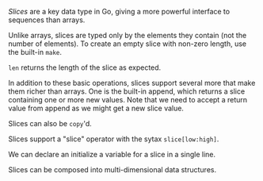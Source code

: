 *Slices* are a key data type in Go, giving a more powerful interface to sequences than arrays.

Unlike arrays, slices are typed only by the elements they contain (not the number of elements).
To create an empty slice with non-zero length, use the built-in `make`.

`len` returns the length of the slice as expected.

In addition to these basic operations, slices support several more that make them richer than arrays.
One is the built-in append, which returns a slice containing one or more new values.
Note that we need to accept a return value from append as we might get a new slice value.

Slices can also be `copy`'d.

Slices support a "slice" operator with the sytax `slice[low:high]`.

We can declare an initialize a variable for a slice in a single line.

Slices can be composed into multi-dimensional data structures.
